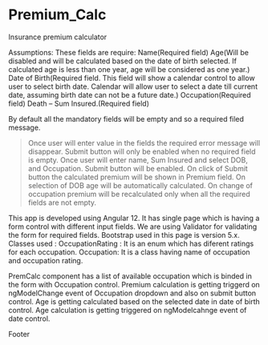 # Premium_Calc
Insurance premium calculator

Assumptions:
These fields are require:
Name(Required field)
Age(Will be disabled and will be calculated based on the date of birth selected. If calculated age is less than one year, age will be considered as one year.)
Date of Birth(Required field. This field will show a calendar control to allow user to select birth date. Calendar will allow user to select a date till current date, assuming birth date can not be a future date.)
Occupation(Required field)
Death – Sum Insured.(Required field)


By default all the mandatory fields will be empty and so a required filed message.
> Once user will enter value in the fields the required error message will disappear.
> Submit button will only be enabled when no required field is empty.
>Once user will enter name, Sum Insured and select DOB, and Occupation.
>Submit button will be enabled.
>On click of Submit button the calculated premium will be shown in Premium field.
>On selection of DOB age will be automatically calculated.
>On change of occupation premium will be recalculated only when all the required fields are not empty.

This app is developed using Angular 12. It has single page which is having a form control with different input fields.
We are using Validator for validating the form for required fields.
Bootstrap used in this page is version 5.x.
Classes used :
OccupationRating : It is an enum which has diferent ratings for each occupation.
Occupation: It is a class having name of occupation and occupation rating.

PremCalc component has a list of available occupation which is binded in the form with Occupation control.
Premium calculation is getting triggerd on ngModelChange event of Occupation dropdown and also on submit button control.
Age is getting calculated based on the selected date in date of birth control.
Age calculation is getting triggered on ngModelcahnge event of date control.



Footer
